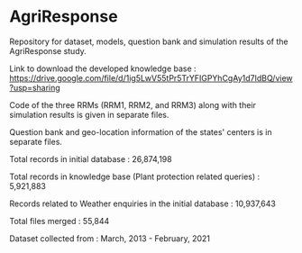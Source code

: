 # AgriResponse
Repository for dataset, models, question bank and simulation results of the AgriResponse study.

Link to download the developed knowledge base : https://drive.google.com/file/d/1ig5LwV55tPr5TrYFIGPYhCgAy1d7IdBQ/view?usp=sharing

Code of the three RRMs (RRM1, RRM2, and RRM3) along with their simulation results is given in separate files.

Question bank and geo-location information of the states' centers is in separate files.

Total records in initial database : 26,874,198

Total records in knowledge base (Plant protection related queries) : 5,921,883

Records related to Weather enquiries in the initial database : 10,937,643

Total files merged : 55,844

Dataset collected from : March, 2013 - February, 2021
